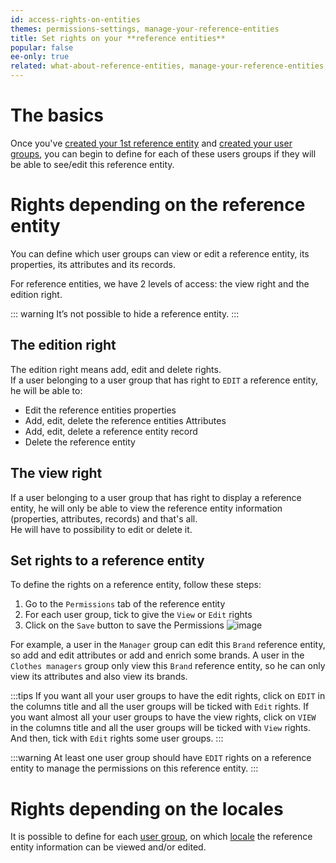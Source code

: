 ```yaml
---
id: access-rights-on-entities
themes: permissions-settings, manage-your-reference-entities
title: Set rights on your **reference entities**
popular: false
ee-only: true
related: what-about-reference-entities, manage-your-reference-entities, build-your-user-groups
---
```


# The basics

Once you've [created your 1st reference entity](manage-your-reference-entities.html) and [created your user groups](build-your-user-groups.html), you can begin to define for each of these users groups if they will be able to see/edit this reference entity.

# Rights depending on the reference entity

You can define which user groups can view or edit a reference entity, its properties, its attributes and its records.

For reference entities, we have 2 levels of access: the view right and the edition right.

::: warning
It’s not possible to hide a reference entity.
:::

## The edition right
The edition right means add, edit and delete rights.  
If a user belonging to a user group that has right to `EDIT` a reference entity, he will be able to:
*   Edit the reference entities properties
*   Add, edit, delete the reference entities Attributes
*   Add, edit, delete a reference entity record
*   Delete the reference entity

## The view right
If a user belonging to a user group that has right to display a reference entity, he will only be able to view the reference entity information (properties, attributes, records) and that's all.  
He will have to possibility to edit or delete it.

## Set rights to a reference entity
To define the rights on a reference entity, follow these steps:
1.  Go to the `Permissions` tab of the reference entity
1.  For each user group, tick to give the `View` or `Edit` rights
1.  Click on the `Save` button to save the Permissions
![image](../img/ReferenceEntity_Permissions.png)

For example, a user in the `Manager` group can edit this `Brand` reference entity, so add and edit attributes or add and enrich some brands.
A user in the `Clothes managers` group only view this `Brand` reference entity, so he can only view its attributes and also view its brands.

:::tips
If you want all your user groups to have the edit rights, click on `EDIT` in the columns title and all the user groups will be ticked with `Edit` rights.
If you want almost all your user groups to have the view rights, click on `VIEW` in the columns title and all the user groups will be ticked with `View` rights. And then, tick with `Edit` rights some user groups.
:::

:::warning
At least one user group should have `EDIT` rights on a reference entity to manage the permissions on this reference entity.
:::


# Rights depending on the locales
It is possible to define for each [user group](what-is-a-user-group.html), on which [locale](what-is-a-locale.html) the reference entity information can be viewed and/or edited.

